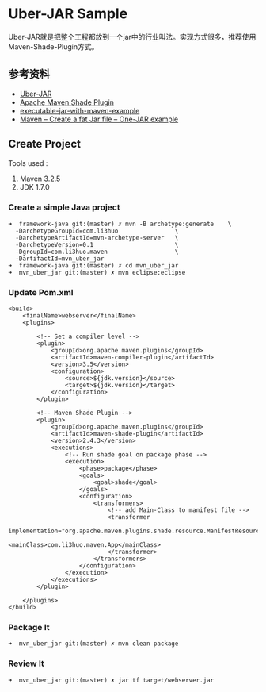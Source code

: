 # Uber-JAR Sample

Uber-JAR就是把整个工程都放到一个jar中的行业叫法。实现方式很多，推荐使用Maven-Shade-Plugin方式。

## 参考资料
* [Uber-JAR](http://imagej.net/Uber-JAR)
* [Apache Maven Shade Plugin](http://maven.apache.org/plugins/maven-shade-plugin/)
* [executable-jar-with-maven-example](https://github.com/jinahya/executable-jar-with-maven-example)
* [Maven – Create a fat Jar file – One-JAR example](http://www.mkyong.com/maven/maven-create-a-fat-jar-file-one-jar-example/)

## Create Project

Tools used :

1. Maven 3.2.5
1. JDK 1.7.0

### Create a simple Java project

	➜  framework-java git:(master) ✗ mvn -B archetype:generate    \
	  -DarchetypeGroupId=com.li3huo                \
	  -DarchetypeArtifactId=mvn-archetype-server   \
	  -DarchetypeVersion=0.1           	           \
	  -DgroupId=com.li3huo.maven                   \
	  -DartifactId=mvn_uber_jar
	➜  framework-java git:(master) ✗ cd mvn_uber_jar
	➜  mvn_uber_jar git:(master) ✗ mvn eclipse:eclipse

### Update Pom.xml

	<build>
		<finalName>webserver</finalName>
		<plugins>

			<!-- Set a compiler level -->
			<plugin>
				<groupId>org.apache.maven.plugins</groupId>
				<artifactId>maven-compiler-plugin</artifactId>
				<version>3.5</version>
				<configuration>
					<source>${jdk.version}</source>
					<target>${jdk.version}</target>
				</configuration>
			</plugin>

			<!-- Maven Shade Plugin -->
			<plugin>
				<groupId>org.apache.maven.plugins</groupId>
				<artifactId>maven-shade-plugin</artifactId>
				<version>2.4.3</version>
				<executions>
					<!-- Run shade goal on package phase -->
					<execution>
						<phase>package</phase>
						<goals>
							<goal>shade</goal>
						</goals>
						<configuration>
							<transformers>
								<!-- add Main-Class to manifest file -->
								<transformer
									implementation="org.apache.maven.plugins.shade.resource.ManifestResourceTransformer">
									<mainClass>com.li3huo.maven.App</mainClass>
								</transformer>
							</transformers>
						</configuration>
					</execution>
				</executions>
			</plugin>

		</plugins>
	</build>

### Package It
	➜  mvn_uber_jar git:(master) ✗ mvn clean package

### Review It
	➜  mvn_uber_jar git:(master) ✗ jar tf target/webserver.jar

